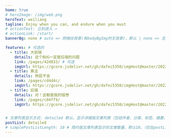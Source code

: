 ```yaml
---
home: true
# heroImage: /img/web.png
heroText: weiliang
tagline: Enjoy when you can, and endure when you must
# actionText: 立刻进入 →
# actionLink: /start/
bannerBg: none # auto => 网格纹背景(有bodyBgImg时无背景)，默认 | none => 无 | '大图地址' | background: 自定义背景样式       提示：如发现文本颜色不适应你的背景时可以到palette.styl修改$bannerTextColor变量

features: # 可选的
  - title: 大前端
    details: 这个BUG一定是后端的问题
    link: /pages/42d833/ # 可选
    imgUrl: https://gcore.jsdelivr.net/gh/dafei5350/imgHost@master/20220625/web.6ko7dr0itgk0.webp # 可选
  - title: 算法
    details: 狗屁不会
    link: /pages/cd4d4c/
    imgUrl: https://gcore.jsdelivr.net/gh/dafei5350/imgHost@master/20220625/other.35ae8dydv0u0.webp
  - title: 后端
    details: 对！这都是我的错😎
    link: /pages/c04ff9/
    imgUrl: https://gcore.jsdelivr.net/gh/dafei5350/imgHost@master/20220625/more.4rj6phfbsn40.webp


# 文章列表显示方式: detailed 默认，显示详细版文章列表（包括作者、分类、标签、摘要、分页等）| simple => 显示简约版文章列表（仅标题和日期）| none 不显示文章列表
postList: detailed
# simplePostListLength: 10 # 简约版文章列表显示的文章数量，默认10。（仅在postList设置为simple时生效）
---
```

<ClientOnly>
  <WebInfo/>
</ClientOnly>

